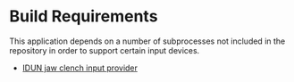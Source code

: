 # Build Requirements
This application depends on a number of subprocesses not included in the repository in order to support certain input devices.

- [IDUN jaw clench input provider](https://github.com/BCI-Games/idun-input-provider)